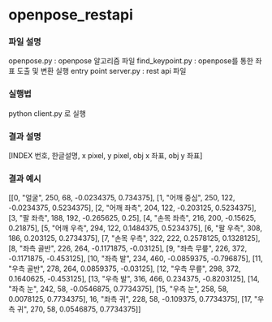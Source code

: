 # openpose_restapi

### 파일 설명
openpose.py : openpose 알고리즘 파일
find_keypoint.py : openpose를 통한 좌표 도출 및 변환 실행 entry point
server.py : rest api 파일

### 실행법
python client.py 로 실행

### 결과 설명
[INDEX 번호, 한글설명, x pixel, y pixel, obj x 좌표, obj y 좌표]

### 결과 예시
[[0, "얼굴", 250, 68, -0.0234375, 0.734375], 
[1, "어깨 중심", 250, 122, -0.0234375, 0.5234375], 
[2, "어깨 좌측", 204, 122, -0.203125, 0.5234375], 
[3, "팔 좌측", 188, 192, -0.265625, 0.25], 
[4, "손목 좌측", 216, 200, -0.15625, 0.21875], 
[5, "어깨 우측", 294, 122, 0.1484375, 0.5234375], 
[6, "팔 우측", 308, 186, 0.203125, 0.2734375], 
[7, "손목 우측", 322, 222, 0.2578125, 0.1328125], 
[8, "좌측 골반", 226, 264, -0.1171875, -0.03125], 
[9, "좌측 무릎", 226, 372, -0.1171875, -0.453125], 
[10, "좌측 발", 234, 460, -0.0859375, -0.796875], 
[11, "우측 골반", 278, 264, 0.0859375, -0.03125], 
[12, "우측 무릎", 298, 372, 0.1640625, -0.453125], 
[13, "우측 발", 316, 466, 0.234375, -0.8203125], 
[14, "좌측 눈", 242, 58, -0.0546875, 0.7734375], 
[15, "우측 눈", 258, 58, 0.0078125, 0.7734375], 
16, "좌측 귀", 228, 58, -0.109375, 0.7734375], 
[17, "우측 귀", 270, 58, 0.0546875, 0.7734375]]
